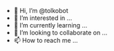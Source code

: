 - 👋 Hi, I’m @tolkobot
- 👀 I’m interested in ...
- 🌱 I’m currently learning ...
- 💞️ I’m looking to collaborate on ...
- 📫 How to reach me ...

<!---
tolkobot/tolkobot is a ✨ special ✨ repository because its `README.md` (this file) appears on your GitHub profile.
You can click the Preview link to take a look at your changes.
--->
